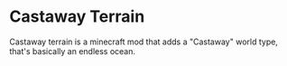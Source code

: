 # Castaway Terrain

Castaway terrain is a minecraft mod that adds a "Castaway" world type, that's basically an endless ocean.